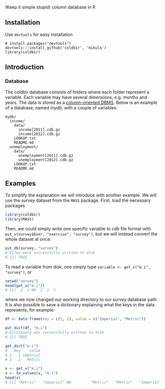 (Keep it simple stupid) column database in R

## Installation

Use `devtools` for easy installation

    # install.packages("devtools")
    devtools:::install_github('coldbir', 'mikula')
    library(coldbir)

## Introduction

### Database
The coldbir database consists of folders where each folder represent a variable. Each variable may have several dimensions, e.g. months and years. The data is stored as a [column-oriented DBMS](http://en.wikipedia.org/wiki/Column-oriented_DBMS). Below is an example of a database, named *mydb*, with a couple of variables:

```
mydb/
  income/
    data/
      income[2011].cdb.gz
      income[2012].cdb.gz
    LOOKUP.txt
    README.md
  unemployment/
    data/
      unemployment[2011].cdb.gz
      unemployment[2012].cdb.gz
    LOOKUP.txt
    README.md
```

## Examples

To simplify the explanation we will introduce with another example. We will use the *survey* dataset from the `MASS` package. First, load the necessary packages

```r
library(coldbir)
library(MASS)

```

Then, we could simply write one specific variable to cdb file format with `put_v(survey$Exer, "exercise", "survey")`, but we will instead convert the whole dataset at once:

```r
put_db(survey, "survey")
# Files were successfully written to disk
# [1] TRUE
```

To read a variable from disk, one simply type `variable <- get_v("m.i", "survey")`, or

```r
setwd("survey")
head(get_v("m.i"))
# [1]  2  1 NA  2  2  1
```

where we now changed our working directory to our *survey* database path. It is also possible to save a dictionary explaining what the keys in the data represents, for example:

```r
df <- data.frame(key = c(1, 2), value = c("Imperial", "Metric"))

put_dict(df, "m.i")
# Dictionary was successfully written to disk
# [1] TRUE

get_dict("m.i")
#   key    value
# 1   1 Imperial
# 2   2   Metric

v <- get_v("m.i")
v <- to_values(v, "m.i")
head(v)
# [1] "Metric"   "Imperial" NA         "Metric"   "Metric"   "Imperial"
```
